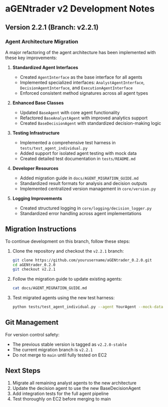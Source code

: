 # aGENtrader v2 Development Notes

## Version 2.2.1 (Branch: v2.2.1)

### Agent Architecture Migration

A major refactoring of the agent architecture has been implemented with these key improvements:

1. **Standardized Agent Interfaces**
   - Created `AgentInterface` as the base interface for all agents
   - Implemented specialized interfaces: `AnalystAgentInterface`, `DecisionAgentInterface`, and `ExecutionAgentInterface`
   - Enforced consistent method signatures across all agent types

2. **Enhanced Base Classes**
   - Updated `BaseAgent` with core agent functionality
   - Refactored `BaseAnalystAgent` with improved analytics support
   - Created `BaseDecisionAgent` with standardized decision-making logic

3. **Testing Infrastructure**
   - Implemented a comprehensive test harness in `tests/test_agent_individual.py`
   - Added support for isolated agent testing with mock data
   - Created detailed test documentation in `tests/README.md`

4. **Developer Resources**
   - Added migration guide in `docs/AGENT_MIGRATION_GUIDE.md`
   - Standardized result formats for analysis and decision outputs
   - Implemented centralized version management in `core/version.py`

5. **Logging Improvements**
   - Created structured logging in `core/logging/decision_logger.py`
   - Standardized error handling across agent implementations

## Migration Instructions

To continue development on this branch, follow these steps:

1. Clone the repository and checkout the `v2.2.1` branch:
   ```bash
   git clone https://github.com/yourusername/aGENtrader_0.2.0.git
   cd aGENtrader_0.2.0
   git checkout v2.2.1
   ```

2. Follow the migration guide to update existing agents:
   ```bash
   cat docs/AGENT_MIGRATION_GUIDE.md
   ```

3. Test migrated agents using the new test harness:
   ```bash
   python tests/test_agent_individual.py --agent YourAgent --mock-data
   ```

## Git Management

For version control safety:
- The previous stable version is tagged as `v2.2.0-stable`
- The current migration branch is `v2.2.1`
- Do not merge to `main` until fully tested on EC2

## Next Steps

1. Migrate all remaining analyst agents to the new architecture
2. Update the decision agent to use the new BaseDecisionAgent
3. Add integration tests for the full agent pipeline
4. Test thoroughly on EC2 before merging to main